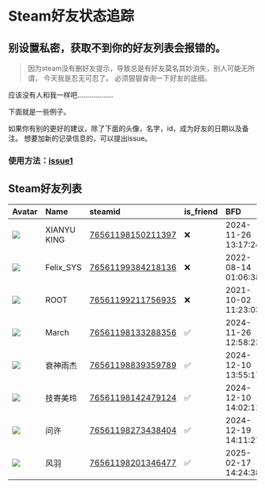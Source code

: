 # Steam好友状态追踪
## 别设置私密，获取不到你的好友列表会报错的。

> 因为steam没有删好友提示，导致总是有好友莫名其妙消失，别人可能无所谓，
> 今天我是忍无可忍了。 必须狠狠查询一下好友的底细。

应该没有人和我一样吧………………

下面就是一些例子。

如果你有别的更好的建议，除了下面的头像，名字，id，成为好友的日期以及备注。 想要加新的记录信息的，可以提出issue。

### 使用方法：[issue1](https://github.com/systemannounce/SteamFriends/issues/1)

## Steam好友列表

| Avatar                                                                            | Name          | steamid                                                                     | is_friend   | BFD                 | Remark   | removed_time        |
|:----------------------------------------------------------------------------------|:--------------|:----------------------------------------------------------------------------|:------------|:--------------------|:---------|:--------------------|
| ![](https://avatars.steamstatic.com/9fba6d04f808674518db981bf052fc5e8df2545a.jpg) | XIANYU   KING | [76561198150211397](https://steamcommunity.com/profiles/76561198150211397/) | ❌           | 2024-11-26 13:17:24 |          | 2024-12-06 09:47:00 |
| ![](https://avatars.steamstatic.com/d41abd4be0b3769e1919802da758591a11639b13.jpg) | Felix_SYS     | [76561199384218136](https://steamcommunity.com/profiles/76561199384218136/) | ❌           | 2022-08-14 01:06:38 |          | 2024-11-29 20:54:10 |
| ![](https://avatars.steamstatic.com/ef15d4fa577672454e11c4dc5fbfa9fc71722ede.jpg) | ROOT          | [76561199211756935](https://steamcommunity.com/profiles/76561199211756935/) | ❌           | 2021-10-02 11:23:03 |          | 2024-11-29 20:54:10 |
| ![](https://avatars.steamstatic.com/9e0d689efcf4c9245fb119ebedd784e79c854eac.jpg) | March         | [76561198133288356](https://steamcommunity.com/profiles/76561198133288356/) | ✅           | 2024-11-26 12:58:23 |          |                     |
| ![](https://avatars.steamstatic.com/797e17f3686dec7d03d000c9686d94c8a9386687.jpg) | 衰神雨杰          | [76561198839359789](https://steamcommunity.com/profiles/76561198839359789/) | ✅           | 2024-12-10 13:55:17 |          |                     |
| ![](https://avatars.steamstatic.com/90f7293d80c984c9a13503f8c97cd76c459615ea.jpg) | 技寄美玲          | [76561198142479124](https://steamcommunity.com/profiles/76561198142479124/) | ✅           | 2024-12-10 14:02:11 |          |                     |
| ![](https://avatars.steamstatic.com/7085cf4ab96dcdfcce5c28e0b19b8e8e193d48b6.jpg) | 问许            | [76561198273438404](https://steamcommunity.com/profiles/76561198273438404/) | ✅           | 2024-12-19 14:11:27 |          |                     |
| ![](https://avatars.steamstatic.com/bf9abd93505f41aa76263dfba769570c599a0bbf.jpg) | 风羽            | [76561198201346477](https://steamcommunity.com/profiles/76561198201346477/) | ✅           | 2025-02-17 14:24:38 |          |                     |